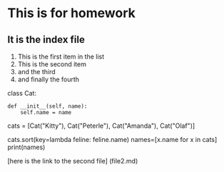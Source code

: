 # This is for homework

## It is the index file

1. This is the first item in the list
2. This is the second item
3. and the third
4. and finally the fourth

class Cat:
    
    def __init__(self, name):
        self.name = name
        
cats = [Cat("Kitty"), Cat("Peterle"), Cat("Amanda"), Cat("Olaf")]

cats.sort(key=lambda feline: feline.name)
names=[x.name for x in cats]
print(names)

[here is the link to the second file]
(file2.md)
